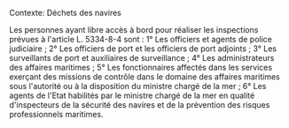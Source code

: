 Contexte: Déchets des navires

Les personnes ayant libre accès à bord pour réaliser les inspections prévues à l'article L. 5334-8-4 sont : 1° Les officiers et agents de police judiciaire ; 2° Les officiers de port et les officiers de port adjoints ; 3° Les surveillants de port et auxiliaires de surveillance ; 4° Les administrateurs des affaires maritimes ; 5° Les fonctionnaires affectés dans les services exerçant des missions de contrôle dans le domaine des affaires maritimes sous l'autorité ou à la disposition du ministre chargé de la mer ; 6° Les agents de l'Etat habilités par le ministre chargé de la mer en qualité d'inspecteurs de la sécurité des navires et de la prévention des risques professionnels maritimes.